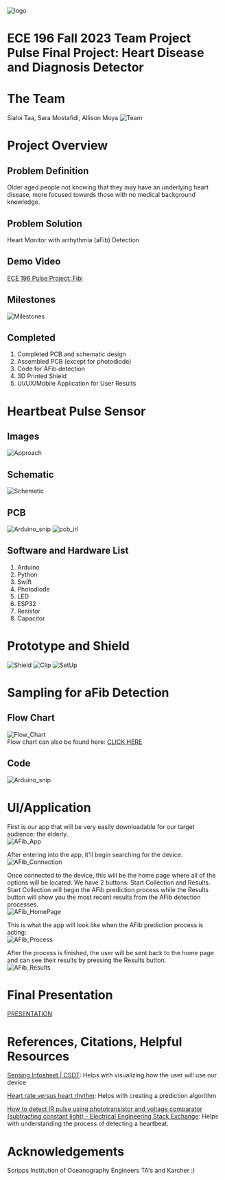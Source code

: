 ![logo](imgs/UCSD-JacobsSchool-USpace_explainer_1@4x_0.png)
# ECE 196 Fall 2023 Team Project Pulse Final Project: Heart Disease and Diagnosis Detector
# The Team
Sialoi Taa, Sara Mostafidi, Allison Moya
![Team](imgs/team.png)
# Project Overview
## Problem Definition
Older aged people not knowing that they may have an underlying heart disease, more focused towards those with no medical background knowledge.
## Problem Solution
Heart Monitor with arrhythmia (aFib) Detection

## Demo Video
[ECE 196 Pulse Project: 
Fibi](https://youtu.be/l_U-TADhpTM?si=gZzMEEWPGDS88HhN)
## Milestones
![Milestones](imgs/Milestones.png)

## Completed
1. Completed PCB and schematic design
2. Assembled PCB (except for photodiode)
3. Code for AFib detection
4. 3D Printed Shield
5. UI/UX/Mobile Application for User Results

# Heartbeat Pulse Sensor
## Images
![Approach](imgs/Proposed_Approach.png)

## Schematic
![Schematic](imgs/Schematic.png)

## PCB
![Arduino_snip](imgs/PCB.png)
![pcb_irl](imgs/pcb_irl.png)

## Software and Hardware List
1. Arduino
2. Python
3. Swift
4. Photodiode
5. LED
6. ESP32
7. Resistor
8. Capacitor

# Prototype and Shield
![Shield](imgs/shield.png)
![Clip](imgs/clip.png)
![SetUp](imgs/set_up.png)
# Sampling for aFib Detection
## Flow Chart
![Flow_Chart](imgs/Flow_Chart.png)  
Flow chart can also be found here: [CLICK HERE](https://mockitt.wondershare.com/flow/on0Pao77s5e2djcb1ap13x)
## Code
![Arduino_snip](imgs/Arduino_snip.png)
# UI/Application
First is our app that will be very easily downloadable for our target audience: the elderly.  
![AFib_App](imgs/App_Icon.png)  
  
After entering into the app, it'll begin searching for the device.  
![AFib_Connection](imgs/App_SearchConnection.png)  
  
Once connected to the device, this will be the home page where all of the options will be located. We have 2 buttons: Start Collection and Results.
Start Collection will begin the AFib prediction process while the Results button will show you the most recent results from the AFib detection processes.   
![AFib_HomePage](imgs/App_HomePage.png)  
  
This is what the app will look like when the AFib prediction process is acting:  
![AFib_Process](imgs/App_AFibProcess.png)  
  
After the process is finished, the user will be sent back to the home page and can see their results by pressing the Results button.  
![AFib_Results](imgs/App_AFibResults.png)  

# Final Presentation
[PRESENTATION](https://docs.google.com/presentation/d/1Bf_K1-Fuhnck8Ux5nZZ97LSzt35pcDPSmIBCwOtfqkg/edit?usp=sharing/)

# References, Citations, Helpful Resources
[Sensing Infosheet | CSDT](https://csdt.org/culture/performingarts/sensing-infosheet.html#:~:text=Photoplethysmography%20(PPG)%3A,result%20of%20each%20heart%20beat): Helps with visualizing how the user will use our device

[Heart rate versus heart rhythm](https://www.fibricheck.com/heart-rate-versus-heart-rhythm/): Helps with creating a prediction algorithm

[How to detect IR pulse using phototransistor and voltage comparator (subtracting constant light) - Electrical Engineering Stack Exchange](https://electronics.stackexchange.com/questions/464372/how-to-detect-ir-pulse-using-phototransistor-and-voltage-comparator-subtracting): Helps with understanding the process of detecting a heartbeat.

# Acknowledgements
Scripps Institution of Oceanography Engineers
TA's and Karcher :)
